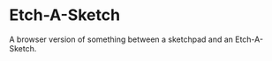 Etch-A-Sketch
=============

A browser version of something between a sketchpad and an Etch-A-Sketch.
